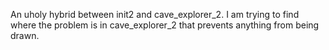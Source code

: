 An uholy hybrid between init2 and cave\_explorer\_2. I am trying to find where
the problem is in cave\_explorer\_2 that prevents anything from being drawn.
